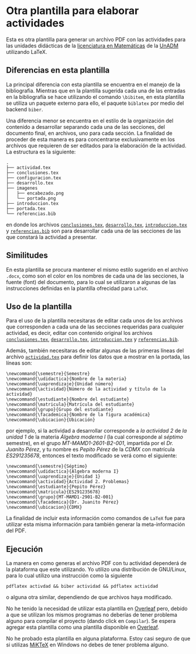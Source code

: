 # Otra plantilla para elaborar actividades

Esta es otra plantilla para generar un archivo PDF con las actividades para las unidades didácticas de la [licenciatura en Matemáticas](https://www.unadmexico.mx/division-de-ciencias-exactas-ingenieria-y-tecnologia/matematicas) de la [UnADM](https://unadmexico.mx) utilizando LaTeX.

## Diferencias en esta plantilla

La principal diferencia con esta plantilla se encuentra en el manejo de la bibliografia. Mientras que en la plantilla sugerida cada una de las entradas en la bibliografía se hace utilizando el comando `\bibitem`, en esta plantilla se utiliza un paquete externo para ello, el paquete `biblatex` por medio del backend `biber`. 

Una diferencia menor se encuentra en el estilo de la organización del contenido a desarrollar separando cada una de las secciones, del documento final, en archivos, uno para cada sección. La finalidad de proceder de esta manera es para concentrarse exclusivamente en los archivos que requieren de ser editados para la elaboración de la actividad. La estructura es la siguiente:
```
.
├── actividad.tex
├── conclusiones.tex
├── configuracion.tex
├── desarrollo.tex
├── imagenes
│   ├── encabezado.png
│   └── portada.png
├── introduccion.tex
├── portada.tex
└── referencias.bib
```

en donde los archivos [`conclusiones.tex`](conclusiones.tex), [`desarrollo.tex`](desarrollo.tex), [`introduccion.tex`](introduccion.tex) y [`referencias.bib`](referencias.bib) son para desarrollar cada una de las secciones de las que constará la actividad a presentar.

## Similitudes

En esta plantilla se procura mantener el mismo estilo sugerido en el archivo `.docx`, como son el color en los nombres de cada una de las secciones, la fuente (font) del documento, para lo cual se utilizaron a algunas de las instrucciones definidas en la plantilla ofrecidad para `LaTeX`.

## Uso de la plantilla

Para el uso de la plantilla necesitaras de editar cada unos de los archivos que corresponden a cada una de las secciones requeridas para cualquier actividad, es decir, editar con contenido original los archivos [`conclusiones.tex`](conclusiones.tex), [`desarrollo.tex`](desarrollo.tex), [`introduccion.tex`](introduccion.tex) y [`referencias.bib`](referencias.bib).

Además, también necesitaras de editar algunas de las primeras líneas del archivo [`actividad.tex`](actividad.tex) para definir los datos que a mostrar en la portada, las líneas son:
```
\newcommand{\semestre}{Semestre}
\newcommand{\udidactica}{Nombre de la materia}
\newcommand{\uaprendizaje}{Unidad número}
\newcommand{\actividad}{Número de la actividad y título de la actividad}
\newcommand{\estudiante}{Nombre del estudiante}
\newcommand{\matricula}{Matrícula del estudiante}
\newcommand{\grupo}{Grupo del estudiante}
\newcommand{\facademica}{Nombre de la figura académica}
\newcommand{\ubicacion}{Ubicación}
```
por ejemplo, si la actividad a desarrollar corresponde a _la actividad 2_ de _la unidad 1_ de la materia _Álgebra moderna I_ (la cual corresponde al _séptimo_ semestre), en el grupo _MT-MAMD1-2601-B2-001_, impartida por el _Dr. Juanito Pérez_, y tu nombre es _Pepito Pérez_ de la _CDMX_ con matrícula _ES291235678_, entonces el texto modificado se verá como el siguiente:
```
\newcommand{\semestre}{Séptimo}
\newcommand{\udidactica}{Álgebra moderna I}
\newcommand{\uaprendizaje}{Unidad 1}
\newcommand{\actividad}{Actividad 2. Problemas}
\newcommand{\estudiante}{Pepito Pérez}
\newcommand{\matricula}{ES291235678}
\newcommand{\grupo}{MT-MAMD1-2901-B2-001}
\newcommand{\facademica}{Dr. Juanito Pérez}
\newcommand{\ubicacion}{CDMX}
```

La finalidad de incluir esta información como comandos de `LaTeX` fue para utilizar esta misma información para también generar la meta-información del PDF.

## Ejecución

La manera en como generas el archivo PDF con tu actividad dependerá de la plataforma que este utilizando. Yo utilizo una distribución de GNU/Linux, para lo cual utilizo una instrucción como la siguiente
```
pdflatex activdad && biber actividad && pdflatex actividad
```
o alguna otra similar, dependiendo de que archivos haya modificado.

No he tenido la necesidad de utilizar esta plantilla en [Overleaf](https://overleaf.com/) pero, debido a que se utilizan los mismos programas no deberías de tener problema alguno para compilar el proyecto (dando click en `Compilar`). Se espera agregar esta plantilla como una plantilla disponible en [Overleaf](https://overleaf.com/).

No he probado esta plantilla en alguna plataforma. Estoy casi seguro de que si utilizas [MiKTeX](https://miktex.org/) en Windows no debes de tener problema alguno.
